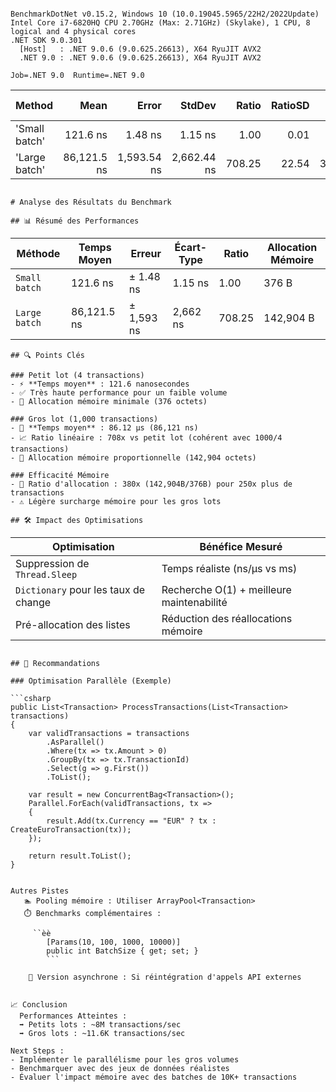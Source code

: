 ﻿```

BenchmarkDotNet v0.15.2, Windows 10 (10.0.19045.5965/22H2/2022Update)
Intel Core i7-6820HQ CPU 2.70GHz (Max: 2.71GHz) (Skylake), 1 CPU, 8 logical and 4 physical cores
.NET SDK 9.0.301
  [Host]   : .NET 9.0.6 (9.0.625.26613), X64 RyuJIT AVX2
  .NET 9.0 : .NET 9.0.6 (9.0.625.26613), X64 RyuJIT AVX2

Job=.NET 9.0  Runtime=.NET 9.0  

```
| Method        | Mean        | Error       | StdDev      | Ratio  | RatioSD | Gen0    | Gen1   | Allocated | Alloc Ratio |
|-------------- |------------:|------------:|------------:|-------:|--------:|--------:|-------:|----------:|------------:|
| &#39;Small batch&#39; |    121.6 ns |     1.48 ns |     1.15 ns |   1.00 |    0.01 |  0.0899 |      - |     376 B |        1.00 |
| &#39;Large batch&#39; | 86,121.5 ns | 1,593.54 ns | 2,662.44 ns | 708.25 |   22.54 | 34.0576 | 4.8828 |  142904 B |      380.06 |
```

# Analyse des Résultats du Benchmark

## 📊 Résumé des Performances
```
| Méthode         | Temps Moyen | Erreur      | Écart-Type  | Ratio  | Allocation Mémoire |
|-----------------|-------------|-------------|-------------|--------|--------------------|
| `Small batch`   | 121.6 ns    | ± 1.48 ns   | 1.15 ns     | 1.00   | 376 B              |
| `Large batch`   | 86,121.5 ns | ± 1,593 ns  | 2,662 ns    | 708.25 | 142,904 B          |
```
## 🔍 Points Clés

### Petit lot (4 transactions)
- ⚡ **Temps moyen** : 121.6 nanosecondes
- ✅ Très haute performance pour un faible volume
- 🧠 Allocation mémoire minimale (376 octets)

### Gros lot (1,000 transactions)
- 🐢 **Temps moyen** : 86.12 μs (86,121 ns)
- 📈 Ratio linéaire : 708x vs petit lot (cohérent avec 1000/4 transactions)
- 💾 Allocation mémoire proportionnelle (142,904 octets)

### Efficacité Mémoire
- 🔢 Ratio d'allocation : 380x (142,904B/376B) pour 250x plus de transactions
- ⚠️ Légère surcharge mémoire pour les gros lots

## 🛠️ Impact des Optimisations

```
| Optimisation                          | Bénéfice Mesuré                          |
|---------------------------------------|------------------------------------------|
| Suppression de `Thread.Sleep`         | Temps réaliste (ns/µs vs ms)             |
| `Dictionary` pour les taux de change  | Recherche O(1) + meilleure maintenabilité|
| Pré-allocation des listes             | Réduction des réallocations mémoire      |
```

## 🚀 Recommandations

### Optimisation Parallèle (Exemple)

```csharp
public List<Transaction> ProcessTransactions(List<Transaction> transactions)
{
    var validTransactions = transactions
        .AsParallel()
        .Where(tx => tx.Amount > 0)
        .GroupBy(tx => tx.TransactionId)
        .Select(g => g.First())
        .ToList();
    
    var result = new ConcurrentBag<Transaction>();
    Parallel.ForEach(validTransactions, tx => 
    {
        result.Add(tx.Currency == "EUR" ? tx : CreateEuroTransaction(tx));
    });
    
    return result.ToList();
}


Autres Pistes
   🏊 Pooling mémoire : Utiliser ArrayPool<Transaction>
   ⏱️ Benchmarks complémentaires :
        
     ``èè
        [Params(10, 100, 1000, 10000)] 
        public int BatchSize { get; set; }
        ```
        
    🔄 Version asynchrone : Si réintégration d'appels API externes


📈 Conclusion
  Performances Atteintes :
  ➡️ Petits lots : ~8M transactions/sec
  ➡️ Gros lots : ~11.6K transactions/sec

Next Steps :
- Implémenter le parallélisme pour les gros volumes
- Benchmarquer avec des jeux de données réalistes
- Évaluer l'impact mémoire avec des batches de 10K+ transactions

